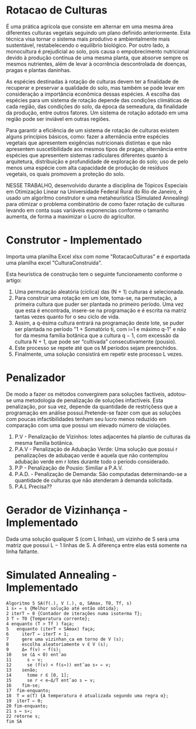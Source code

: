 # Rotacao de Culturas

  É uma prática agrícola que consiste em alternar em uma mesma área diferentes culturas vegetais seguindo um plano definido anteriormente. Esta técnica visa tornar o sistema mais produtivo e ambientalmente mais sustentável, restabelecendo o equilíbrio biológico. Por outro lado, a monocultura é prejudicial ao solo, pois causa o empobrecimento nutricional devido à produção contínua de uma mesma planta, que absorve sempre os mesmos nutrientes, além de levar à ocorrência descontrolada de doenças, pragas e plantas daninhas.

  As espécies destinadas à rotação de culturas devem ter a finalidade de recuperar e preservar a qualidade do solo, mas também se pode levar em consideração a importância econômica dessas espécies. A escolha das espécies para um sistema de rotação depende das condições climáticas de cada região, das condições do solo, da época da semeadura, da finalidade da produção, entre outros fatores. Um sistema de rotação adotado em uma região pode ser inviável em outras regiões.

  Para garantir a eficiência de um sistema de rotação de culturas existem alguns princípios básicos, como: fazer a alternância entre espécies vegetais que apresentem exigências nutricionais distintas e que não apresentem suscetibilidade aos mesmos tipos de pragas; alternância entre espécies que apresentem sistemas radiculares diferentes quanto à arquitetura, distribuição e profundidade de exploração do solo; uso de pelo menos uma espécie com alta capacidade de produção de resíduos vegetais, os quais promovem a proteção do solo.

  NESSE TRABALHO, desenvolvido durante a disciplina de Tópicos Especiais em Otimização Linear na Universidade Federal Rural do Rio de Janeiro, é usado um algorítmo construtor e uma metaheurística (Simulated Annealing) para otimizar o problema combinatório de como fazer rotação de culturas levando em conta suas variáveis exponencias conforme o tamanho aumenta, de forma a maximizar o Lucro do agricultor.

# Construtor - Implementado

Importa uma planilha Excel xlsx com nome "RotacaoCulturas" e é exportada uma planilha excel "CulturaConstruida".

Esta heurística de construção tem o seguinte funcionamento conforme o artigo:
1. Uma permutação aleatória (cíclica) das (N + 1) culturas é selecionada. 
2. Para construir uma rotação em um lote, toma-se, na permutação, a primeira cultura que puder ser plantada no primeiro período. Uma vez que esta é encontrada, insere-se na programação e é escrita na matriz tantas vezes quanto for o seu ciclo de vida.
3. Assim, a q-ésima cultura entrará na programação deste lote, se puder ser plantada no período "1 + Somatório ti, com i=1 e máximo q-1" e não for da mesma família botânica que a cultura q − 1, com excessão da cultura N + 1, que pode ser “cultivada” consecutivamente (pousio).
4. Este processo se repete até que os M períodos sejam preenchidos.
5. Finalmente, uma solução consistirá em repetir este processo L vezes.

# Penalizador
  
  De modo a fazer os métodos convergirem para soluções factíveis, adotou-se uma metodologia de penalização de soluções infactíveis. Esta penalização, por sua vez, depende da quantidade de restriçõess que a programação em análise possui.Pretende-se fazer com que as soluções
com poucas infactibilidades tenham seu lucro menos reduzido em comparação com uma que possui um elevado número de violações.

1. P.V - Penalização de Vizinhos: lotes adjacentes há plantio de culturas da mesma família botânica.
2. P.A.V - Penalização de Adubação Verde: Uma solução que possui r penalizações de adubaçao verde é aquela que não contemplou adubação verde em r lotes durante todo o período considerado.
3. P.P - Penalização de Pousio: Similiar a P.A.V.
4. P.A.D. - Penalização de Demanda: São computadas determinando-se a quantidade de culturas que não atenderam à demanda solicitada.
5. P.A.L Precisa??

# Gerador de Vizinhança - Implementado

Dada uma solução qualquer S (com L linhas), um vizinho de S será uma matriz que possui L − 1 linhas de S. A diferença entre elas está somente na linha faltante.

# Simulated Annealing - Implementado

```
Algoritmo 5 SA(f(.), V (.), α, SAmax, T0, Tf, s)
1 s∗ ← s {Melhor solução até então obtida};
2 iterT ← 0 {Contador de iterações numa isoterma T};
3 T ← T0 {Temperatura corrente};
4 enquanto (T > Tf ) faça;
5   enquanto (iterT < SAmax) faça;
6     iterT ← iterT + 1;
7     gere uma vizinhan¸ca em torno de V (s);
8     escolha aleatoriamente v ∈ V (s);
9     Δ= f(v) − f(s);
10    se (Δ < 0) ent˜ao
11      s ← v;
12      se (f(v) < f(s∗)) ent˜ao s∗ ← v;
13    senão;
14      tome r ∈ [0, 1];
15      se r < e−Δ/T ent˜ao s ← v;
16    fim-se;
17  fim-enquanto;
18  T = α(T) {A temperatura é atualizada segundo uma regra α};
19  iterT ← 0;
20 fim-enquanto;
21 s ← s∗;
22 retorne s;
fim SA
```
